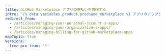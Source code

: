 ```yaml
---
title: GitHub Marketplace アプリの支払いを管理する
intro: '{% data variables.product.prodname_marketplace %} アプリのアップグレード、ダウングレード、キャンセルはいつでもできます。'
redirect_from:
  - /articles/managing-your-personal-account-s-apps/
  - /articles/managing-your-organization-s-apps/
  - /articles/managing-billing-for-github-marketplace-apps
mapTopic: true
versions:
  free-pro-team: '*'
---
```


